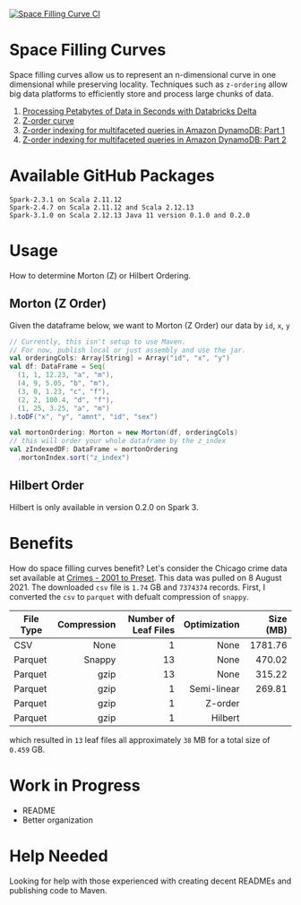 [![Space Filling Curve CI](https://github.com/dwsmith1983/space-filling-curves/actions/workflows/scala-test.yml/badge.svg?branch=main)](https://github.com/dwsmith1983/space-filling-curves/actions/workflows/scala-test.yml)
# Space Filling Curves
Space filling curves allow us to represent an n-dimensional curve
in one dimensional while preserving locality. Techniques such as
`z-ordering` allow big data platforms to efficiently store and 
process large chunks of data.
1. [Processing Petabytes of Data in Seconds with Databricks Delta](https://databricks.com/blog/2018/07/31/processing-petabytes-of-data-in-seconds-with-databricks-delta.html)
2. [Z-order curve](https://en.wikipedia.org/wiki/Z-order_curve)
3. [Z-order indexing for multifaceted queries in Amazon DynamoDB: Part 1](https://aws.amazon.com/blogs/database/z-order-indexing-for-multifaceted-queries-in-amazon-dynamodb-part-1/)
4. [Z-order indexing for multifaceted queries in Amazon DynamoDB: Part 2](https://aws.amazon.com/blogs/database/z-order-indexing-for-multifaceted-queries-in-amazon-dynamodb-part-2/)

# Available GitHub Packages
```
Spark-2.3.1 on Scala 2.11.12 
Spark-2.4.7 on Scala 2.11.12 and Scala 2.12.13
Spark-3.1.0 on Scala 2.12.13 Java 11 version 0.1.0 and 0.2.0
```

# Usage
How to determine Morton (Z) or Hilbert Ordering.
## Morton (Z Order)
Given the dataframe below, we want to Morton (Z Order) our data by `id`, `x`, `y`
```scala
// Currently, this isn't setup to use Maven. 
// For now, publish local or just assembly and use the jar.
val orderingCols: Array[String] = Array("id", "x", "y")
val df: DataFrame = Seq(
  (1, 1, 12.23, "a", "m"),
  (4, 9, 5.05, "b", "m"),
  (3, 0, 1.23, "c", "f"),
  (2, 2, 100.4, "d", "f"),
  (1, 25, 3.25, "a", "m")
).toDF("x", "y", "amnt", "id", "sex")

val mortonOrdering: Morton = new Morton(df, orderingCols)
// this will order your whole dataframe by the z_index
val zIndexedDF: DataFrame = mortonOrdering
  .mortonIndex.sort("z_index")
```
## Hilbert Order
Hilbert is only available in version 0.2.0 on Spark 3.

# Benefits
How do space filling curves benefit? Let's consider the Chicago crime data set available
at [Crimes - 2001 to Preset](https://data.cityofchicago.org/Public-Safety/Crimes-2001-to-Present/ijzp-q8t2).
This data was pulled on 8 August 2021. The downloaded `csv` file is `1.74` GB and `7374374`
records. First, I converted the `csv` to `parquet` with defualt compression of `snappy`.

| File Type  | Compression | Number of Leaf Files | Optimization | Size (MB) |
| ---------- | ----------: | -------------------: | -----------: | --------: |
| CSV        | None        | 1                    | None         | 1781.76   |
| Parquet    | Snappy      | 13                   | None         | 470.02    |
| Parquet    | gzip        | 13                   | None         | 315.22    |
| Parquet    | gzip        | 1                    | Semi-linear  | 269.81    |
| Parquet    | gzip        | 1                    | Z-order      |           |
| Parquet    | gzip        | 1                    | Hilbert      |           |

which resulted in `13` leaf files all approximately `38` MB for a total size of `0.459` GB.

# Work in Progress
* README
* Better organization

# Help Needed
Looking for help with those experienced with creating decent READMEs
and publishing code to Maven.
